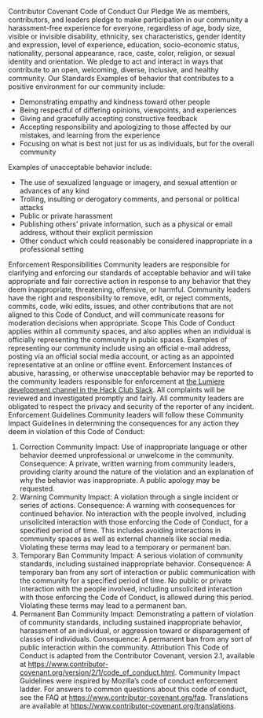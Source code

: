 Contributor Covenant Code of Conduct
Our Pledge
We as members, contributors, and leaders pledge to make participation in our
community a harassment-free experience for everyone, regardless of age, body
size, visible or invisible disability, ethnicity, sex characteristics, gender
identity and expression, level of experience, education, socio-economic status,
nationality, personal appearance, race, caste, color, religion, or sexual identity
and orientation.
We pledge to act and interact in ways that contribute to an open, welcoming,
diverse, inclusive, and healthy community.
Our Standards
Examples of behavior that contributes to a positive environment for our
community include:

- Demonstrating empathy and kindness toward other people
- Being respectful of differing opinions, viewpoints, and experiences
- Giving and gracefully accepting constructive feedback
- Accepting responsibility and apologizing to those affected by our mistakes,
  and learning from the experience
- Focusing on what is best not just for us as individuals, but for the
  overall community

Examples of unacceptable behavior include:

- The use of sexualized language or imagery, and sexual attention or
  advances of any kind
- Trolling, insulting or derogatory comments, and personal or political attacks
- Public or private harassment
- Publishing others’ private information, such as a physical or email
  address, without their explicit permission
- Other conduct which could reasonably be considered inappropriate in a
  professional setting

Enforcement Responsibilities
Community leaders are responsible for clarifying and enforcing our standards of
acceptable behavior and will take appropriate and fair corrective action in
response to any behavior that they deem inappropriate, threatening, offensive,
or harmful.
Community leaders have the right and responsibility to remove, edit, or reject
comments, commits, code, wiki edits, issues, and other contributions that are
not aligned to this Code of Conduct, and will communicate reasons for moderation
decisions when appropriate.
Scope
This Code of Conduct applies within all community spaces, and also applies when
an individual is officially representing the community in public spaces.
Examples of representing our community include using an official e-mail address,
posting via an official social media account, or acting as an appointed
representative at an online or offline event.
Enforcement
Instances of abusive, harassing, or otherwise unacceptable behavior may be
reported to the community leaders responsible for enforcement at
[the Lumiere development channel in the Hack Club Slack](https://app.slack.com/client/T0266FRGM/C02G1LXHF9N).
All complaints will be reviewed and investigated promptly and fairly.
All community leaders are obligated to respect the privacy and security of the
reporter of any incident.
Enforcement Guidelines
Community leaders will follow these Community Impact Guidelines in determining
the consequences for any action they deem in violation of this Code of Conduct:

1. Correction
   Community Impact: Use of inappropriate language or other behavior deemed
   unprofessional or unwelcome in the community.
   Consequence: A private, written warning from community leaders, providing
   clarity around the nature of the violation and an explanation of why the
   behavior was inappropriate. A public apology may be requested.
2. Warning
   Community Impact: A violation through a single incident or series
   of actions.
   Consequence: A warning with consequences for continued behavior. No
   interaction with the people involved, including unsolicited interaction with
   those enforcing the Code of Conduct, for a specified period of time. This
   includes avoiding interactions in community spaces as well as external channels
   like social media. Violating these terms may lead to a temporary or
   permanent ban.
3. Temporary Ban
   Community Impact: A serious violation of community standards, including
   sustained inappropriate behavior.
   Consequence: A temporary ban from any sort of interaction or public
   communication with the community for a specified period of time. No public or
   private interaction with the people involved, including unsolicited interaction
   with those enforcing the Code of Conduct, is allowed during this period.
   Violating these terms may lead to a permanent ban.
4. Permanent Ban
   Community Impact: Demonstrating a pattern of violation of community
   standards, including sustained inappropriate behavior, harassment of an
   individual, or aggression toward or disparagement of classes of individuals.
   Consequence: A permanent ban from any sort of public interaction within
   the community.
   Attribution
   This Code of Conduct is adapted from the Contributor Covenant,
   version 2.1, available at
   https://www.contributor-covenant.org/version/2/1/code_of_conduct.html.
   Community Impact Guidelines were inspired by
   Mozilla’s code of conduct enforcement ladder.
   For answers to common questions about this code of conduct, see the FAQ at
   https://www.contributor-covenant.org/faq. Translations are available
   at https://www.contributor-covenant.org/translations.
